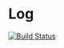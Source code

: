 # Log

[![Build Status](https://travis-ci.com/jazzserve/log.svg?branch=master)](https://travis-ci.com/jazzserve/log)
